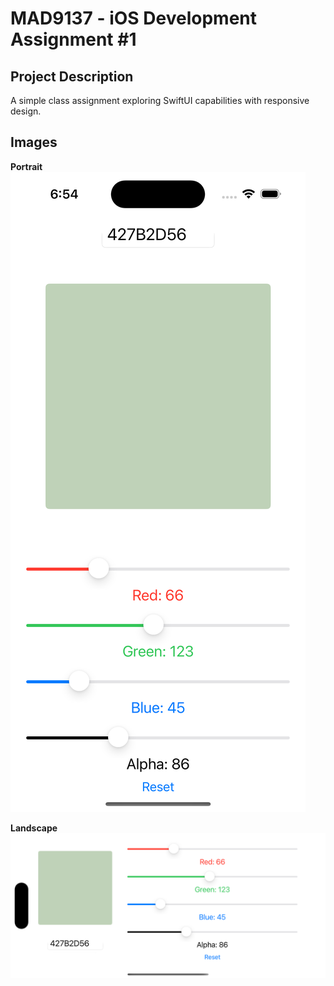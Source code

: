 #  MAD9137 - iOS Development Assignment #1

## Project Description

A simple class assignment exploring SwiftUI capabilities with responsive design. 


## Images

**Portrait**
![Portrait Image](/Assets/image1.png)

**Landscape**
![Lanscape Image](/Assets/image2.png)
